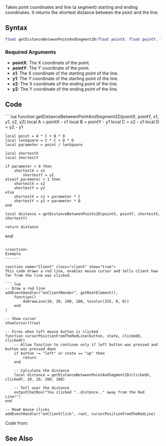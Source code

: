 <lowercasetitle></lowercasetitle>

Takes point coordinates and line (a segment) starting and ending coordinates. It returns the shortest distance between the point and the line.

Syntax
------

``` lua
float getDistanceBetweenPointAndSegment2D(float pointX, float pointY, float x1, float y1, float x2, float y2)
```

### Required Arguments

-   **pointX**: The X coordinate of the point.
-   **pointY**: The Y coordinate of the point.
-   **x1**: The X coordinate of the starting point of the line.
-   **y1**: The Y coordinate of the starting point of the line.
-   **x2**: The X coordinate of the ending point of the line.
-   **y2**: The Y coordinate of the ending point of the line.

Code
----

<section name="Function source" class="both" show="true">
``` lua
function getDistanceBetweenPointAndSegment2D(pointX, pointY, x1, y1, x2, y2)
    local A = pointX - x1
    local B = pointY - y1
    local C = x2 - x1
    local D = y2 - y1

    local point = A * C + B * D
    local lenSquare = C * C + D * D
    local parameter = point / lenSquare

    local shortestX
    local shortestY

    if parameter < 0 then
        shortestX = x1
            shortestY = y1
    elseif parameter > 1 then
        shortestX = x2
        shortestY = y2
    else
        shortestX = x1 + parameter * C
        shortestY = y1 + parameter * D
    end

    local distance = getDistanceBetweenPoints2D(pointX, pointY, shortestX, shortestY)

    return distance
end
```

</section>
Example
-------

<section name="Client" class="client" show="true">
This code draws a red line, enables mouse cursor and tells client how far from the line was clicked.

``` lua
-- Draw a red line
addEventHandler("onClientRender", getRootElement(),
    function()
        dxDrawLine(20, 20, 200, 100, tocolor(255, 0, 0))
    end
)

-- Show cursor
showCursor(true)

-- Fires when left mouse button is clicked
function cursorPositionFromTheRedLine(button, state, clickedX, clickedY)
    -- Allow function to continue only if left button was pressed and button was pressed down
    if button ~= "left" or state == "up" then
        return
    end

    -- Calculate the distance
    local distance = getDistanceBetweenPointAndSegment2D(clickedX, clickedY, 20, 20, 200, 100)

    -- Tell user the distance
    outputChatBox("You clicked "..distance.." away from the Red Line!")
end

-- Read mouse clicks
addEventHandler("onClientClick", root, cursorPositionFromTheRedLine)
```

</section>
Code from: <http://www.allegro.cc/forums/thread/589720>

See Also
--------
